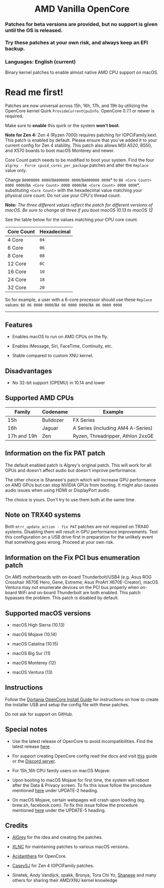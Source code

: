 <span align="center">

<h1>AMD Vanilla OpenCore</h1>

</span>


### Patches for beta versions are provided, but no support is given until the OS is released.<br/><br/>Try these patches at your own risk, and always keep an EFI backup.

  

### Languages: English (current)

  

Binary kernel patches to enable almost native AMD CPU support on macOS.

  

# Read me first!

Patches are now universal across 15h, 16h, 17h, and 19h by utilizing the OpenCore kernel Quirk `ProvideCurrentCpuInfo`. OpenCore 0.7.1 or newer is required.

Make sure to ****enable**** this quirk or the system ****won't boot****.

**Note for Zen 4:** Zen 4 (Ryzen 7000) requires patching for IOPCIFamily.kext. <br/>
This patch is enabled by default. Please ensure that you've added it to your current config for Zen 4 stability. 
This patch also allows MSI A520, B550, and X570 boards to boot macOS Monterey and newer.

Core Count patch needs to be modified to boot your system. Find the four `algrey - Force cpuid_cores_per_package` patches and alter the `Replace` value only.

Change `B8000000 0000`/`BA000000 0000`/`BA000000 0090`* to `B8 <Core Count> 0000 0000`/`BA <Core Count> 0000 0000`/`BA <Core Count> 0000 0090`*, substituting `<Core Count>` with the hexadecimal value matching your physical core count. Do not use your CPU's thread count.

**Note:** *The three different values reflect the patch for different versions of macOS. Be sure to change all three if you boot macOS 10.13 to macOS 12*

See the table below for the values matching your CPU core count.

| Core Count | Hexadecimal |
|------------|-------------|
|   4 Core   |     `04`    |
|   6 Core   |     `06`    |
|   8 Core   |     `08`    |
|   12 Core  |     `0C`    |
|   16 Core  |     `10`    |
|   24 Core  |     `18`    |
|   32 Core  |     `20`    |

So for example, a user with a 6-core processor should use these `Replace` values: `B8 06 0000 0000`/`BA 06 0000 0000`/`BA 06 0000 0090`

---

## Features

- Enables macOS to run on AMD CPUs on the fly.

- Enables iMessage, Siri, FaceTime, Continuity, etc.

- Stable compared to custom XNU kernel.

## Disadvantages

- No 32-bit support (OPEMU) in 10.14 and lower

## Supported AMD CPUs

|     Family    |  Codename |              Example              |
|---------------|-----------|-----------------------------------|
|      15h      | Bulldozer |             FX Series             |
|      16h      |   Jaguar  | A Series (including AM4 A-Series) |
|  17h and 19h  |    Zen    | Ryzen, Threadripper, Athlon 2xxGE |<br />

## Information on the fix PAT patch

The default enabled patch is Algrey's original patch. This will work for all GPUs and doesn't affect audio but doesn't improve performance.

The other choice is Shaneee's patch which will increase GPU performance on AMD GPUs but can stop NVIDIA GPUs from booting. It might also causes audio issues when using HDMI or DisplayPort audio.

The choice is yours. Don't try to use them both at the same time.

## Note on TRX40 systems

Both `mtrr_update_action - fix PAT` patches are not required on TRX40 systems. Disabling them will result in GPU performance improvements. Test this configuration on a USB drive first in preparation for the unlikely event that something goes wrong. Proceed at your own risk.

## Information on the Fix PCI bus enumeration patch

On AM5 motherboards with on-board Thunderbolt/USB4 (e.g. Asus ROG Crosshair X670E Hero, Gene, Extreme; Asus ProArt X670E-Creator), macOS Ventura may not enumerate devices on the PCI bus properly when on-board WiFi and on-board Thunderbolt are both enabled. This patch bypasses the problem. This patch is disabled by default.

## Supported macOS versions

- macOS High Sierra (10.13)

- macOS Mojave (10.14)

- macOS Catalina (10.15)

- macOS Big Sur (11)

- macOS Monterey (12)

- macOS Ventura (13)

## Instructions

Follow the [Dortania OpenCore Install Guide](https://dortania.github.io/OpenCore-Install-Guide/) for instructions on how to create the installer USB and setup the config file with these patches.

Do not ask for support on GitHub.

## Special notes

- Use the latest release of OpenCore to avoid incompatibilities. Find the latest release [here](https://github.com/acidanthera/OpenCorePkg/releases/latest).

- For support creating OpenCore config read the docs and visit [this](https://dortania.github.io/OpenCore-Install-Guide/) guide or the [Discord server](https://discord.gg/EfCYAJW).

- For 15h_16h CPU family users on macOS Mojave:

- Upon booting to macOS Mojave for first time, the system will reboot after the Data & Privacy screen. To fix this issue follow the procedure mentioned [here](https://www.insanelymac.com/forum/topic/335877-amd-mojave-kernel-development-and-testing/?do=findComment&comment=2658085) under UPDATE-2 heading.

- On macOS Mojave, certain webpages will crash upon loading (eg. brew.sh, facebook.com). To fix this issue follow the procedure mentioned [here](https://www.insanelymac.com/forum/topic/335877-amd-mojave-kernel-development-and-testing/?do=findComment&comment=2661857) under the UPDATE-5 heading.



## Credits

- [AlGrey](https://github.com/AlGreyy) for the idea and creating the patches.

- [XLNC](https://github.com/XLNCs) for maintaining patches to various macOS versions.

- [Acidanthera](https://github.com/acidanthera) for OpenCore.

- [CaseySJ](https://github.com/CaseySJ/) for Zen 4 IOPCIFamily patches.

- Sinetek, Andy Vandijck, spakk, Bronya, Tora Chi Yo, [Shaneee](https://github.com/Shaneee) and many others for sharing their AMD/XNU kernel knowledge
